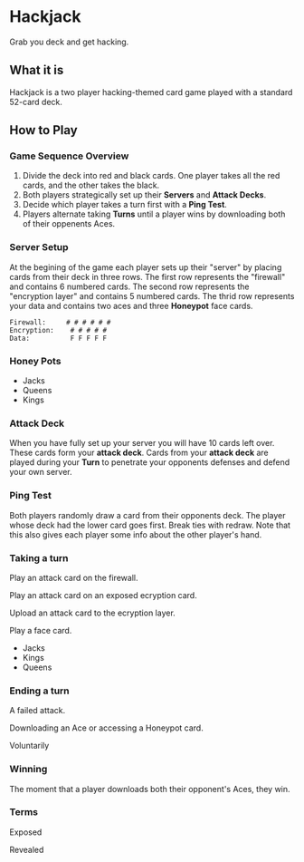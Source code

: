 # Hackjack

Grab you deck and get hacking.


## What it is

Hackjack is a two player hacking-themed card game played with a standard 52-card deck.


## How to Play

### Game Sequence Overview

1. Divide the deck into red and black cards. One player takes all the red cards, and the other takes the black.
2. Both players strategically set up their **Servers** and **Attack Decks**.
3. Decide which player takes a turn first with a **Ping Test**.
4. Players alternate taking **Turns** until a player wins by downloading both of their oppenents Aces.


### Server Setup

At the begining of the game each player sets up their "server" by placing cards from their deck in three rows. The first row represents the "firewall" and contains 6 numbered cards. The second row represents the "encryption layer" and contains 5 numbered cards. The thrid row represents your data and contains two aces and three **Honeypot** face cards.

```asci
Firewall:     # # # # # #
Encryption:    # # # # #
Data:          F F F F F
```

### Honey Pots

- Jacks
- Queens
- Kings

### Attack Deck

When you have fully set up your server you will have 10 cards left over. These cards form your **attack deck**. Cards from your **attack deck** are played during your **Turn** to penetrate your opponents defenses and defend your own server.


### Ping Test

Both players randomly draw a card from their opponents deck. The player whose deck had the lower card goes first. Break ties with redraw. Note that this also gives each player some info about the other player's hand.


### Taking a turn

Play an attack card on the firewall.

Play an attack card on an exposed ecryption card.

Upload an attack card to the ecryption layer.

Play a face card.

- Jacks
- Kings
- Queens

### Ending a turn

A failed attack.

Downloading an Ace or accessing a Honeypot card.

Voluntarily

### Winning

The moment that a player downloads both their opponent's Aces, they win.

### Terms

Exposed

Revealed


